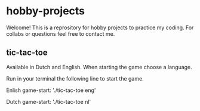 # hobby-projects

Welcome! This is a reprository for hobby projects to practice my coding. For collabs or questions feel free to contact me.

## tic-tac-toe

Available in Dutch and English. When starting the game choose a language.

Run in your terminal the following line to start the game.

Enlish game-start: './tic-tac-toe eng'

Dutch game-start: './tic-tac-toe nl'
